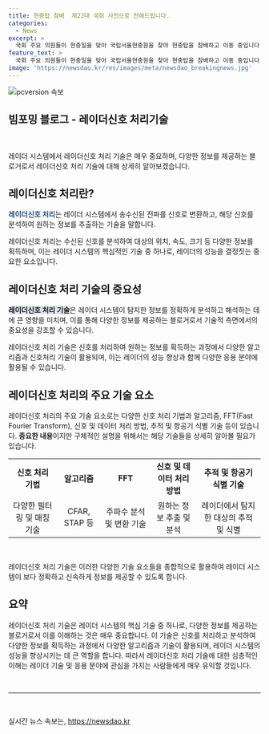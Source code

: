 ```yaml
---
title: 현충탑 참배  제22대 국회 사진으로 전해드립니다.
categories:
  - News
excerpt: >
  국회 주요 의원들이 현충일을 맞아 국립서울현충원을 찾아 현충탑을 참배하고 이동 중입니다.
feature_text: >
  국회 주요 의원들이 현충일을 맞아 국립서울현충원을 찾아 현충탑을 참배하고 이동 중입니다.
image: 'https://newsdao.kr/res/images/meta/newsdao_breakingnews.jpg'
---
```


<p><img src="https://newsdao.kr/res/images/meta/newsdao_breakingnews.jpg" alt="pcversion 속보" /></p>

<h2 data-ke-size="size26">빔포밍 블로그 - 레이더신호 처리기술</h2>

<p data-ke-size="size16">&nbsp;</p>

<p>레이더 시스템에서 레이더신호 처리 기술은 매우 중요하며, 다양한 정보를 제공하는 블로거로서 레이더신호 처리 기술에 대해 상세히 알아보겠습니다. </p>

<h2 data-ke-size="size26">레이더신호 처리란?</h2>

<p><b><span style="color: #1a5490;">레이더신호 처리</span></b>는 레이더 시스템에서 송수신된 전파를 신호로 변환하고, 해당 신호를 분석하여 원하는 정보를 추출하는 기술을 말합니다.</p>

<p>레이더신호 처리는 수신된 신호를 분석하여 대상의 위치, 속도, 크기 등 다양한 정보를 획득하며, 이는 레이더 시스템의 핵심적인 기술 중 하나로, 레이더의 성능을 결정짓는 중요한 요소입니다.</p>

<h2 data-ke-size="size26">레이더신호 처리 기술의 중요성</h2>

<p><b><span style="background-color: #21538527;">레이더신호 처리 기술</span></b>은 레이더 시스템이 탐지한 정보를 정확하게 분석하고 해석하는 데에 큰 영향을 미치며, 이를 통해 다양한 정보를 제공하는 블로거로서 기술적 측면에서의 중요성을 강조할 수 있습니다. </p>

<p>레이더신호 처리 기술은 신호를 처리하여 원하는 정보를 획득하는 과정에서 다양한 알고리즘과 신호처리 기술이 활용되며, 이는 레이더의 성능 향상과 함께 다양한 응용 분야에 활용될 수 있습니다.</p>

<h2 data-ke-size="size26">레이더신호 처리의 주요 기술 요소</h2>

<p>레이더신호 처리의 주요 기술 요소로는 다양한 신호 처리 기법과 알고리즘, FFT(Fast Fourier Transform), 신호 및 데이터 처리 방법, 추적 및 항공기 식별 기술 등이 있습니다. <b>중요한 내용</b>이지만 구체적인 설명을 위해서는 해당 기술들을 상세히 알아볼 필요가 있습니다.</p>

<table>
    <tr>
        <td style="text-align: center; height: 17px;"><b>신호 처리 기법</b></td>
        <td style="text-align: center; height: 17px;"><b>알고리즘</b></td>
        <td style="text-align: center; height: 17px;"><b>FFT</b></td>
        <td style="text-align: center; height: 17px;"><b>신호 및 데이터 처리 방법</b></td>
        <td style="text-align: center; height: 17px;"><b>추적 및 항공기 식별 기술</b></td>
    </tr>
    <tr>
        <td style="text-align: center; height: 17px;">다양한 필터링 및 매칭 기술</td>
        <td style="text-align: center; height: 17px;">CFAR, STAP 등</td>
        <td style="text-align: center; height: 17px;">주파수 분석 및 변환 기술</td>
        <td style="text-align: center; height: 17px;">원하는 정보 추출 및 분석</td>
        <td style="text-align: center; height: 17px;">레이더에서 탐지한 대상의 추적 및 식별</td>
    </tr>
</table>

<p data-ke-size="size16">&nbsp;</p>

<p>레이더신호 처리 기술은 이러한 다양한 기술 요소들을 종합적으로 활용하여 레이더 시스템이 보다 정확하고 신속하게 정보를 제공할 수 있도록 합니다. </p>

<h2 data-ke-size="size26">요약</h2>

<p>레이더신호 처리 기술은 레이더 시스템의 핵심 기술 중 하나로, 다양한 정보를 제공하는 블로거로서 이를 이해하는 것은 매우 중요합니다. 이 기술은 신호를 처리하고 분석하여 다양한 정보를 획득하는 과정에서 다양한 알고리즘과 기술이 활용되며, 레이더 시스템의 성능을 향상시키는 데 큰 역할을 합니다. 따라서 레이더신호 처리 기술에 대한 심층적인 이해는 레이더 기술 및 응용 분야에 관심을 가지는 사람들에게 매우 유익할 것입니다.</p>

<p data-ke-size="size16">&nbsp;</p>

<hr>

<p data-ke-size="size16">&nbsp;</p>
실시간 뉴스 속보는, <a href="https://newsdao.kr" rel="dofollow">https://newsdao.kr</a>


